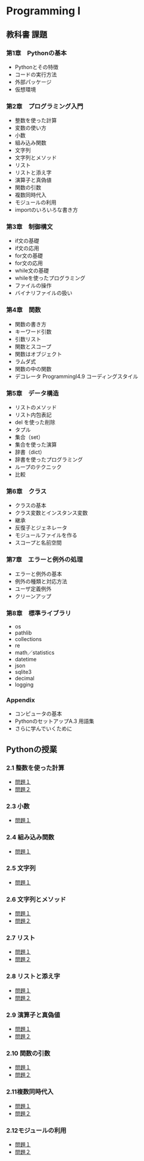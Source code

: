 # **Programming I**
## **教科書 課題**
### **第1章　Pythonの基本**
* Pythonとその特徴
* コードの実行方法
* 外部パッケージ
* 仮想環境
### **第2章　プログラミング入門**
* 整数を使った計算
* 変数の使い方
* 小数
* 組み込み関数
* 文字列
* 文字列とメソッド
* リスト
* リストと添え字
* 演算子と真偽値
* 関数の引数
* 複数同時代入
* モジュールの利用
* importのいろいろな書き方
### **第3章　制御構文**
* if文の基礎
* if文の応用
* for文の基礎
* for文の応用
* while文の基礎
* whileを使ったプログラミング
* ファイルの操作
* バイナリファイルの扱い
### **第4章　関数**
* 関数の書き方
* キーワード引数
* 引数リスト
* 関数とスコープ
* 関数はオブジェクト
* ラムダ式
* 関数の中の関数
* デコレータ ProgrammingI4.9 コーディングスタイル
### **第5章　データ構造**
* リストのメソッド
* リスト内包表記
* del を使った削除
* タプル
* 集合（set）
* 集合を使った演算
* 辞書（dict）
* 辞書を使ったプログラミング
* ループのテクニック
* 比較
### **第6章　クラス**
* クラスの基本
* クラス変数とインスタンス変数
* 継承
* 反復子とジェネレータ
* モジュールファイルを作る
* スコープと名前空間
### **第7章　エラーと例外の処理**
* エラーと例外の基本
* 例外の種類と対応方法
* ユーザ定義例外
* クリーンアップ
### **第8章　標準ライブラリ**
* os
* pathlib
* collections
* re
* math／statistics
* datetime
* json
* sqlite3
* decimal
* logging
### **Appendix**
* コンピュータの基本
* PythonのセットアップA.3 用語集
* さらに学んでいくために
## Pythonの授業

### **2.1 整数を使った計算**
- [問題１](CHAPTER02/Q2_1_1.py)
- [問題２](CHAPTER02/Q2_1_2.py)
### **2.3 小数**
- [問題１](CHAPTER02/Q2_3_1.py)
### **2.4 組み込み関数**
- [問題１](CHAPTER02/Q2_4_1.py)
### **2.5 文字列**
- [問題１](CHAPTER02/Q2_5_2.py)
### **2.6 文字列とメソッド**
- [問題１](CHAPTER02/Q2_6_1.py)
- [問題２](CHAPTER02/Q2_6_2.py)
### **2.7 リスト**
- [問題１](CHAPTER02/Q2_7_1.py)
- [問題２](CHAPTER02/Q2_7_2.py)
### **2.8 リストと添え字**
- [問題１](CHAPTER02/Q2_8_1.py)
- [問題２](CHAPTER02/Q2_8_2.py)
### **2.9 演算子と真偽値**
- [問題１](CHAPTER02/Q2_9_1.py)
- [問題２](CHAPTER02/Q2_9_2.py)
### **2.10 関数の引数**
- [問題１](CHAPTER02/Q2_10_1.py)
- [問題２](CHAPTER02/Q2_10_2.py)
### **2.11複数同時代入**
- [問題１](CHAPTER02/Q2_11_1.py)
- [問題２](CHAPTER02/Q2_11_2.py)
### **2.12モジュールの利用**
- [問題１](CHAPTER02/Q2_12_1.py)
- [問題２](CHAPTER02/Q2_12_2.py)
